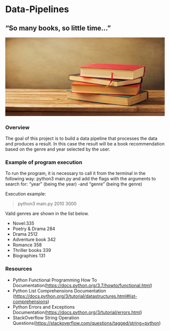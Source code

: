# Data-Pipelines

## “So many books, so little time…”

![alt libros](Input/books-portada.jpg)

### Overview

The goal of this project is to build a data pipeline that processes the data and produces a result. In this case the result will be a book recommendation based on the genre and year selected by the user.



### Example of program execution

To run the program, it is necessary to call it from the terminal in the following way: python3 main.py and add the flags with the arguments to search for: “year” (being the year) -and “genre” (being the genre)

Execution example:

> python3 main.py  2010  3000

Valid genres are shown in the list below.

* Novel:335
* Poetry & Drama 284
* Drama 2512
* Adventure book 342
* Romance 358
* Thriller books 339
* Biographies 131

### Resources 

* Python Functional Programming How To Documentation(https://docs.python.org/3.7/howto/functional.html)
* Python List Comprehensions Documentation (https://docs.python.org/3/tutorial/datastructures.html#list-comprehensions)
* Python Errors and Exceptions Documentation(https://docs.python.org/3/tutorial/errors.html)
* StackOverflow String Operation Questions(https://stackoverflow.com/questions/tagged/string+python)